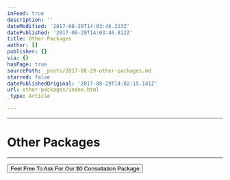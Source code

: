 ```yaml
---
inFeed: true
description: ''
dateModified: '2017-08-29T14:03:46.323Z'
datePublished: '2017-08-29T14:03:46.812Z'
title: Other Packages
author: []
publisher: {}
via: {}
hasPage: true
sourcePath: _posts/2017-08-29-other-packages.md
starred: false
datePublishedOriginal: '2017-08-29T14:02:15.141Z'
url: other-packages/index.html
_type: Article

---
```

---

# Other Packages

---

<button data-role="cta" style="">Feel Free To Ask For Our $0 Consultation Package</button>